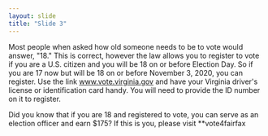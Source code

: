 ```yaml
---
layout: slide
title: "Slide 3"
---
```


Most people when asked how old someone needs to be to vote would answer, "18." This is correct, however the law allows you to register to vote if you are a U.S. citizen and you will be 18 on or before Election Day. So if you are 17 now but will be 18 on or before November 3, 2020, you can register. Use the link www.vote.virginia.gov and have your Virginia driver's license or identification card handy. You will need to provide the ID number on it to register.

Did you know that if you are 18 and registered to vote, you can serve as an election officer and earn $175? If this is you, please visit **vote4fairfax